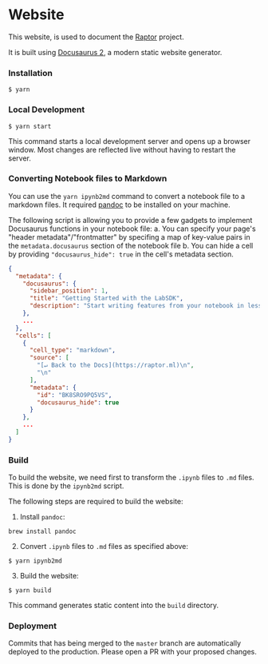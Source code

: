 # Website

This website, is used to document the [Raptor](https://raptor.ml) project.

It is built using [Docusaurus 2](https://docusaurus.io/), a modern static website generator.

### Installation

```
$ yarn
```

### Local Development

```
$ yarn start
```

This command starts a local development server and opens up a browser window. Most changes are reflected live without having to restart the server.

### Converting Notebook files to Markdown
You can use the `yarn ipynb2md` command to convert a notebook file to a markdown files.
It required [pandoc](https://pypi.org/project/pandoc/) to be installed on your machine.

The following script is allowing you to provide a few gadgets to implement Docusaurus functions in your notebook file:
a. You can specify your page's "header metadata"/"frontmatter" by specifing a map of key-value pairs in the `metadata.docusaurus` section of the notebook file
b. You can hide a cell by providing `"docusaurus_hide": true` in the cell's metadata section.

```json
{
  "metadata": {
    "docusaurus": {
      "sidebar_position": 1,
      "title": "Getting Started with the LabSDK",
      "description": "Start writing features from your notebook in less than 5 minutes."
    },
    ...
  },
  "cells": [
    {
      "cell_type": "markdown",
      "source": [
        "[↵ Back to the Docs](https://raptor.ml)\n",
        "\n"
      ],
      "metadata": {
        "id": "BK8SRO9PQ5VS",
        "docusaurus_hide": true
      }
    },
    ...
  ]
}
```

### Build

To build the website, we need first to transform the `.ipynb` files to `.md` files. This is done by the `ipynb2md` script.

The following steps are required to build the website:

1. Install `pandoc`:
```console
brew install pandoc
```

2. Convert `.ipynb` files to `.md` files as specified above:
```
$ yarn ipynb2md
```

3. Build the website:
```
$ yarn build
```

This command generates static content into the `build` directory.

### Deployment
Commits that has being merged to the `master` branch are automatically deployed to the production. Please open a PR with
your proposed changes.